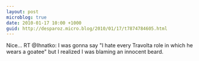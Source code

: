 ```yaml
---
layout: post
microblog: true
date: 2010-01-17 10:00 +1000
guid: http://desparoz.micro.blog/2010/01/17/t7874784605.html
---
```

Nice... RT @Ihnatko: I was gonna say "I hate every Travolta role in which he wears a goatee" but I realized I was blaming an innocent beard.
